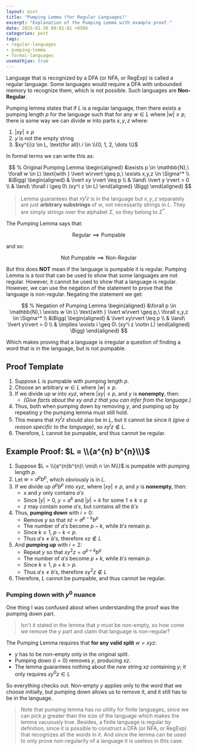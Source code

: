```yaml
---
layout: post
title: "Pumping Lemma (for Regular Languages)"
excerpt: "Explanation of the Pumping Lemma with example proof."
date: 2025-01-30 00:01:01 +0500
categories: post
tags:
- regular-languages
- pumping-lemma
- formal-languages
usemathjax: true
---
```


Language that is recognized by a DFA (or NFA, or RegExp) is called a regular language. Some languages would require a DFA with unbounded memory to recognize them, which is not possible. Such languages are **Non-Regular**.

Pumping lemma states that if $L$ is a regular language, then there exists a pumping length $p$ for the language such that for any $w \in L$ where $\lvert w \rvert \ge p$, there is some way we can divide $w$ into parts $x,y,z$ where:

1. $\lvert xy \rvert  \le p$
2. $y\ \text{is not the empty string}$
3. $xy^{i}z \in L, \text{for all}\ i \in \\{0, 1, 2, \dots \\}$

In formal terms we can write this as:

$$
% Original Pumping Lemma
\begin{aligned} 
&\exists p \in \mathbb{N},\ \forall w \in L\ \text{with } \lvert w\rvert  \geq p,\ \exists x,y,z \in \Sigma^* \\ 
&\Bigg( 
\begin{aligned} 
& \lvert xy \rvert  \leq p \\ 
& \land\ \lvert y \rvert  > 0 \\ 
& \land\ \forall i \geq 0\ (xy^i z \in L) 
\end{aligned} 
\Bigg)
\end{aligned} 
$$

> Lemma guarantees that $xy^{i}z$ is in the language but $x, y, z$ separately are just **arbitrary substrings** of $w$, not necessarily strings in $L$. They are simply strings over the alphabet $\Sigma$, so they belong to $\Sigma^*$.

The Pumping Lemma says that:

$$
\text{Regular} \implies \text{Pumpable}
$$

and so:

$$
\text{Not Pumpable} \implies \text{Non-Regular}
$$

But this does **NOT** mean if the language is pumpable it is regular. Pumping Lemma is a tool that can be used to show that some languages are not regular. However, it cannot be used to show that a language is regular. However, we can use the negation of the statement to prove that the language is non-regular. Negating the statement we get:

$$
% Negation of Pumping Lemma
\begin{aligned} 
&\forall p \in \mathbb{N},\ \exists w \in L\ \text{with } \lvert w\rvert  \geq p,\ \forall x,y,z \in \Sigma^* \\
&\Bigg( 
\begin{aligned} 
& \lvert xy\rvert  \leq p \\ 
& \land\ \lvert y\rvert  > 0 \\ 
& \implies \exists i \geq 0\ (xy^i z \notin L) 
\end{aligned} 
\Bigg)
\end{aligned} 
$$

Which makes proving that a language is irregular a question of finding a word that is in the language, but is not pumpable.

## Proof Template

1. Suppose $L$ is pumpable with pumping length $p$.
2. Choose an arbitrary $w \in L$ where $\lvert w\rvert  \ge p$.
3. If we divide up $w$ into $xyz$, where $\lvert xy\rvert  \le p$, and $y$ is **nonempty**, then:
	- *(Give facts about the $xy$ and $z$ that you can infer from the language.)*
4. Thus, both when pumping down by removing $y$, and pumping up by repeating $y$ the pumping lemma must still hold.
5. This means that $xy^{i}z$ should also be in $L$, but it cannot be since it *(give a reason specific to the language)*, so $xy^{i} z \notin L$.
6. Therefore, $L$ cannot be pumpable, and thus cannot be regular.

## Example Proof: $L = \\{a^{n} b^{n}\\}$

1. Suppose $L = \\{a^{n}b^{n}\ \mid\ n \in N\\}$ is pumpable with pumping length $p$.
2. Let $w = a^{p}b^{p}$, which obviously is in $L$.
3. If we divide up $a^{p}b^{p}$ into $xyz$, where $\lvert xy\rvert  \le p$, and $y$ is **nonempty**, then:
	- $x$ and $y$ only contains $a's$
	- Since $\lvert y\rvert  \gt 0$, $y = a^{k}\ \text{and}\ \lvert y\rvert  = k$ for some $1 \le k \le p$
	- $z$ may contain some $a's$, but contains all the $b's$
4. Thus, **pumping down** with $i = 0$:
	- Remove $y$ so that $xz = a^{p−k}b^{p}$
	- The number of $a's$ become $p − k$, while $b's$ remain $p$.
	- Since $k \ge 1$, $p - k \lt p$.
	- Thus $a's \neq b's$, therefore $xz \notin L$
5. And **pumping up** with $i = 2$:
	- Repeat $y$ so that $xy^{2}z = a^{p+k}b^{p}$
	- The number of $a's$ become $p + k$, while $b's$ remain $p$.
	- Since $k \ge 1$, $p + k \gt p$.
	- Thus $a's \neq b's$, therefore $xy^{2}z \notin L$
6. Therefore, $L$ cannot be pumpable, and thus cannot be regular.

### Pumping down with $y^{0}$ nuance

One thing I was confused about when understanding the proof was the pumping down part.

> Isn't it stated in the lemma that $y$ must be non-empty, so how come we remove the $y$ part and claim that language is non-regular?

The Pumping Lemma requires that **for any valid split** $w=xyz$:
- $y$ has to be non-empty only in the original split.
- Pumping down ($i=0$) removes $y$, producing $xz$.
- The lemma guarantees nothing about the _new_ string $xz$ containing $y$; it only requires $xy^{0}z \in L$

So everything checks out. Non-empty $y$ applies only to the word that we choose initially, but pumping down allows us to remove it, and it still has to be in the language.

> Note that pumping lemma has no utility for finite languages, since we can pick $p$ greater than the size of the language which makes the lemma vacuously true. Besides, a finite language is regular by definition, since it is possible to construct a DFA (or NFA, or RegExp) that recognizes all the words in it. And since the lemma can be used to only prove non-regularity of a language it is useless in this case.
 